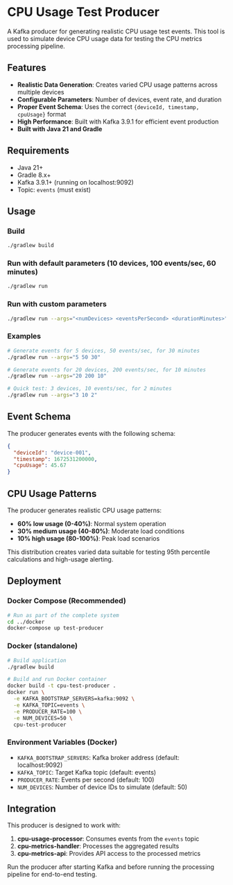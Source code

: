 # CPU Usage Test Producer

A Kafka producer for generating realistic CPU usage test events. This tool is used to simulate device CPU usage data for testing the CPU metrics processing pipeline.

## Features

- **Realistic Data Generation**: Creates varied CPU usage patterns across multiple devices
- **Configurable Parameters**: Number of devices, event rate, and duration
- **Proper Event Schema**: Uses the correct `{deviceId, timestamp, cpuUsage}` format
- **High Performance**: Built with Kafka 3.9.1 for efficient event production
- **Built with Java 21 and Gradle**

## Requirements

- Java 21+
- Gradle 8.x+
- Kafka 3.9.1+ (running on localhost:9092)
- Topic: `events` (must exist)

## Usage

### Build
```bash
./gradlew build
```

### Run with default parameters (10 devices, 100 events/sec, 60 minutes)
```bash
./gradlew run
```

### Run with custom parameters
```bash
./gradlew run --args="<numDevices> <eventsPerSecond> <durationMinutes>"
```

### Examples
```bash
# Generate events for 5 devices, 50 events/sec, for 30 minutes
./gradlew run --args="5 50 30"

# Generate events for 20 devices, 200 events/sec, for 10 minutes  
./gradlew run --args="20 200 10"

# Quick test: 3 devices, 10 events/sec, for 2 minutes
./gradlew run --args="3 10 2"
```

## Event Schema

The producer generates events with the following schema:
```json
{
  "deviceId": "device-001",
  "timestamp": 1672531200000,
  "cpuUsage": 45.67
}
```

## CPU Usage Patterns

The producer generates realistic CPU usage patterns:
- **60% low usage (0-40%)**: Normal system operation
- **30% medium usage (40-80%)**: Moderate load conditions  
- **10% high usage (80-100%)**: Peak load scenarios

This distribution creates varied data suitable for testing 95th percentile calculations and high-usage alerting.

## Deployment

### Docker Compose (Recommended)
```bash
# Run as part of the complete system
cd ../docker
docker-compose up test-producer
```

### Docker (standalone)
```bash
# Build application  
./gradlew build

# Build and run Docker container
docker build -t cpu-test-producer .
docker run \
  -e KAFKA_BOOTSTRAP_SERVERS=kafka:9092 \
  -e KAFKA_TOPIC=events \
  -e PRODUCER_RATE=100 \
  -e NUM_DEVICES=50 \
  cpu-test-producer
```

### Environment Variables (Docker)

- `KAFKA_BOOTSTRAP_SERVERS`: Kafka broker address (default: localhost:9092)
- `KAFKA_TOPIC`: Target Kafka topic (default: events)
- `PRODUCER_RATE`: Events per second (default: 100)  
- `NUM_DEVICES`: Number of device IDs to simulate (default: 50)

## Integration

This producer is designed to work with:
1. **cpu-usage-processor**: Consumes events from the `events` topic
2. **cpu-metrics-handler**: Processes the aggregated results
3. **cpu-metrics-api**: Provides API access to the processed metrics

Run the producer after starting Kafka and before running the processing pipeline for end-to-end testing.